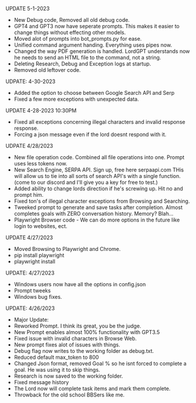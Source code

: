 UPDATE 5-1-2023
- New Debug code, Removed all old debug code.
- GPT4 and GPT3 now have seperate prompts. This makes it easier to change things without effecting other models.
- Moved alot of prompts into bot_prompts.py for ease.
- Unified command argument handing. Everything uses pipes now.
- Changed the way PDF generation is handled. LordGPT understands now he needs to send an HTML file to the command, not a string.
- Deleting Research, Debug and Exception logs at startup.
- Removed old leftover code.


UDPATE: 4-30-2023
- Added the option to choose between Google Search API and Serp
- Fixed a few more exceptions with unexpected data.

UPDATE 4-28-2023 10:30PM 
- Fixed all exceptions concerning illegal characters and invalid response response.
- Forcing a json message even if the lord doesnt respond with it.

UDPATE 4/28/2023
- New file operation code. Combined all file operations into one. Prompt uses less tokens now.
- New Search Engine, SERPA API. Sign up, free here serpaapi.com THis will allow us to tie into all sorts of search API's with a single function. (come to our discord and I'll give you a key for free to test.)
- Added ability to change lords direction if he's screwing up. Hit no and prompt him.
- Fixed ton's of illegal character exceptions from Browsing and Searching.
- Tweeked prompt to generate and save tasks after completion. Almost completes goals with ZERO conversation history. Memory? Blah...
- Playwright Browser code - We can do more options in the future like login to websites, ect.


UPDATE 4/27/2023
- Moved Browsing to Playwright and Chrome.
- pip install playwright
- playwright install

UPDATE: 4/27/2023
- Windows users now have all the options in config.json
- Prompt tweeks
- Windows bug fixes.



UPDATE: 4/26/2023
- Major Update:
- Reworked Prompt. I think its great, you be the judge.
- New Prompt enables almost 100% functionality with GPT3.5
- Fixed issue with invalid characters in Browse Web.
- New prompt fixes alot of issues with things.
- Debug flag now writes to the working folder as debug.txt.
- Reduced default max_token to 800
- Changed Json format, removed Goal % so he isnt forced to complete a goal. He was using it to skip things.
- Research is now saved to the working folder.
- Fixed message history
- The Lord now will complete task items and mark them complete.
- Throwback for the old school BBSers like me.